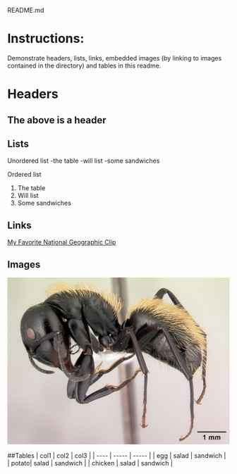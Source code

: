 README.md

# Instructions:
Demonstrate headers, lists, links, embedded images (by linking to images contained in the directory) and tables in this readme.

# Headers
## The above is a header

## Lists
Unordered list
-the table
-will list
-some sandwiches

Ordered list
1. The table
2. Will list
3. Some sandwiches

## Links
[My Favorite National Geographic Clip](https://www.youtube.com/watch?v=Bkq1PAyGuZY)

## Images
![bug image](/images/casent_0191696_camponotus_darwinii.jpg)

##Tables
| col1 | col2 | col3 |
| ---- | ----- | ----- |
| egg | salad | sandwich |
| potato| salad | sandwich |
| chicken | salad | sandwich |